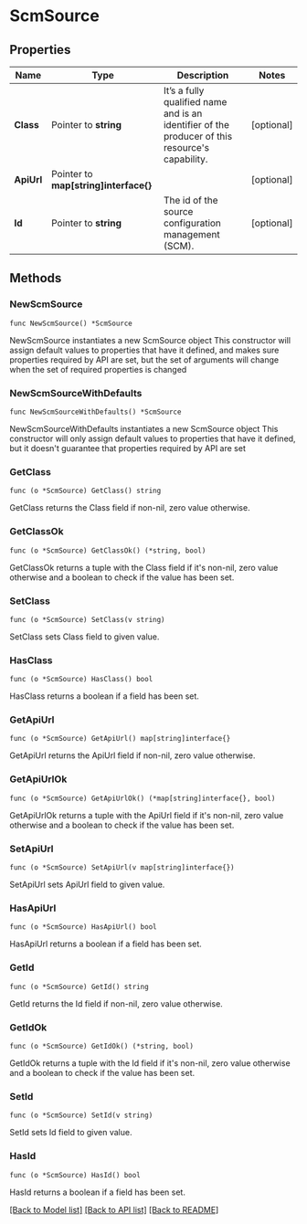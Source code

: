 # ScmSource

## Properties

Name | Type | Description | Notes
------------ | ------------- | ------------- | -------------
**Class** | Pointer to **string** | It’s a fully qualified name and is an identifier of the producer of this resource&#39;s capability. | [optional] 
**ApiUrl** | Pointer to **map[string]interface{}** |  | [optional] 
**Id** | Pointer to **string** | The id of the source configuration management (SCM). | [optional] 

## Methods

### NewScmSource

`func NewScmSource() *ScmSource`

NewScmSource instantiates a new ScmSource object
This constructor will assign default values to properties that have it defined,
and makes sure properties required by API are set, but the set of arguments
will change when the set of required properties is changed

### NewScmSourceWithDefaults

`func NewScmSourceWithDefaults() *ScmSource`

NewScmSourceWithDefaults instantiates a new ScmSource object
This constructor will only assign default values to properties that have it defined,
but it doesn't guarantee that properties required by API are set

### GetClass

`func (o *ScmSource) GetClass() string`

GetClass returns the Class field if non-nil, zero value otherwise.

### GetClassOk

`func (o *ScmSource) GetClassOk() (*string, bool)`

GetClassOk returns a tuple with the Class field if it's non-nil, zero value otherwise
and a boolean to check if the value has been set.

### SetClass

`func (o *ScmSource) SetClass(v string)`

SetClass sets Class field to given value.

### HasClass

`func (o *ScmSource) HasClass() bool`

HasClass returns a boolean if a field has been set.

### GetApiUrl

`func (o *ScmSource) GetApiUrl() map[string]interface{}`

GetApiUrl returns the ApiUrl field if non-nil, zero value otherwise.

### GetApiUrlOk

`func (o *ScmSource) GetApiUrlOk() (*map[string]interface{}, bool)`

GetApiUrlOk returns a tuple with the ApiUrl field if it's non-nil, zero value otherwise
and a boolean to check if the value has been set.

### SetApiUrl

`func (o *ScmSource) SetApiUrl(v map[string]interface{})`

SetApiUrl sets ApiUrl field to given value.

### HasApiUrl

`func (o *ScmSource) HasApiUrl() bool`

HasApiUrl returns a boolean if a field has been set.

### GetId

`func (o *ScmSource) GetId() string`

GetId returns the Id field if non-nil, zero value otherwise.

### GetIdOk

`func (o *ScmSource) GetIdOk() (*string, bool)`

GetIdOk returns a tuple with the Id field if it's non-nil, zero value otherwise
and a boolean to check if the value has been set.

### SetId

`func (o *ScmSource) SetId(v string)`

SetId sets Id field to given value.

### HasId

`func (o *ScmSource) HasId() bool`

HasId returns a boolean if a field has been set.


[[Back to Model list]](../README.md#documentation-for-models) [[Back to API list]](../README.md#documentation-for-api-endpoints) [[Back to README]](../README.md)


